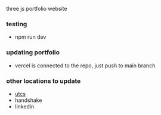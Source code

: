 three js portfolio website

### testing
- npm run dev

### updating portfolio
- vercel is connected to the repo, just push to main branch

### other locations to update
- [utcs](https://apps.cs.utexas.edu/resume)
- handshake
- linkedin